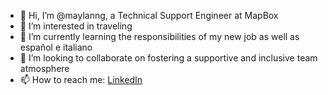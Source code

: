 - 👋 Hi, I’m @maylanng, a Technical Support Engineer at MapBox
- 👀 I’m interested in traveling
- 🌱 I’m currently learning the responsibilities of my new job as well as español e italiano
- 💞️ I’m looking to collaborate on fostering a supportive and inclusive team atmosphere
- 📫 How to reach me: [LinkedIn](linkedin.com/in/maylan-nguyen-377117110)

<!---
maylanng/maylanng is a ✨ special ✨ repository because its `README.md` (this file) appears on your GitHub profile.
You can click the Preview link to take a look at your changes.
--->
